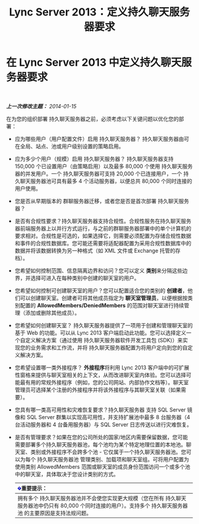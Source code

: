 ﻿---
title: Lync Server 2013：定义持久聊天服务器要求
TOCTitle: 定义组织的持久聊天服务器要求
ms:assetid: 568674fb-c08a-4170-ac38-e2f8428c69e0
ms:mtpsurl: https://technet.microsoft.com/zh-cn/library/Gg398372(v=OCS.15)
ms:contentKeyID: 49312889
ms.date: 05/19/2016
mtps_version: v=OCS.15
ms.translationtype: HT
---

# 在 Lync Server 2013 中定义持久聊天服务器要求

 

_**上一次修改主题：** 2014-01-15_

在为您的组织部署 持久聊天服务器之前，必须考虑以下关键问题以优化您的部署：

  - 应为哪些用户（用户配置文件）启用 持久聊天服务器？ 持久聊天服务器由可在全局、站点、池或用户级别设置的策略启用。

  - 应为多少个用户（规模）启用 持久聊天服务器？ 持久聊天服务器支持 150,000 个已设置用户（由策略启用）以及最多 80,000 个使用 持久聊天服务器的并发用户。一个 持久聊天服务器可支持 20,000 个已连接用户，一个 持久聊天服务器池可具有最多 4 个活动服务器，以便总共 80,000 个同时连接的用户使用。

  - 您是否从早期版本的 群聊服务器迁移，或者您是否是首次部署 持久聊天服务器？

  - 是否有合规性要求？持久聊天服务器支持合规性。合规性服务在持久聊天服务器前端服务器上以并行方式运行，与之前的群聊服务器部署中的单个计算机的要求相对。合规性是可选的，如果选择它，则需要必须配置为存储合规性数据和事件的合规性数据库。您可能还需要将适配器配置为采用合规性数据库中的数据并将该数据转换为另一种格式（如 XML 文件或 Exchange 托管的存档）。

  - 您希望如何控制范围、信息隔离边界和访问？您可以定义 **类别**来分隔这些边界，并选择可进入在每种类别中创建的聊天室的用户。

  - 您希望如何控制可创建聊天室的用户？您可以配置适合您的类别的 **创建者**，他们可以创建聊天室。创建者可将其他成员指定为 **聊天室管理员**，以便根据按类别配置的 **AllowedMembers/DeniedMembers** 的范围对聊天室进行持续管理（添加或删除其他成员）。

  - 您希望如何创建聊天室？ 持久聊天服务器提供了一项用于创建和管理聊天室的基于 Web 的功能。可以从 Lync 2013 客户端启动此功能。您可以选择定义一个自定义解决方案（通过使用 持久聊天服务器软件开发工具包 (SDK)）来实现您的业务需求和工作流，并将 持久聊天服务器配置为将用户定向到您的自定义解决方案。

  - 您希望设置哪一类外接程序？ **外接程序**将利用 Lync 2013 客户端中的可扩展性窗格来提供与聊天室相关的上下文，从而改进聊天室内体验。您可以选择可能最有用的常规外接程序（例如，您的公司网站、内部协作文档等）。聊天室管理员可选择某个注册的外接程序并将该外接程序与其聊天室关联（如果需要）。

  - 您具有哪一类高可用性和灾难恢复要求？持久聊天服务器 支持 SQL Server 镜像和 SQL Server 群集以实现高可用性，并支持扩展池中最多 8 台服务器（4 台活动服务器和 4 台备用服务器）与 SQL Server 日志传送以进行灾难恢复。

  - 是否有管理要求？如果在您的公司所处的国家/地区内需要保留数据，您可能需要部署多个持久聊天服务器池，每个池均为某个特定地理位置的本地池。聊天室、类别或外接程序不会跨多个池 - 它仅属于一个持久聊天服务器池。您可以为每个 持久聊天服务器池 管理类别、加载项和聊天室组。可将用户配置为使用类别 AllowedMembers 范围或聊天室的成员身份范围访问一个或多个池中的聊天室，具体取决于您设计类别的方式。
    
    <table>
    <thead>
    <tr class="header">
    <th><img src="images/Gg398794.important(OCS.15).gif" title="important" alt="important" />重要提示：</th>
    </tr>
    </thead>
    <tbody>
    <tr class="odd">
    <td>拥有多个 持久聊天服务器池并不会使您实现更大规模（您在所有 持久聊天服务器池中仍只有 80,000 个同时连接的用户）。支持多个 持久聊天服务器池 的主要原因是支持法规问题。</td>
    </tr>
    </tbody>
    </table>

